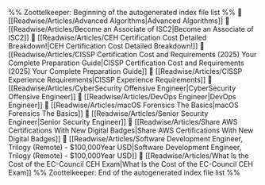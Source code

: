%% Zoottelkeeper: Beginning of the autogenerated index file list  %%
📄 [[Readwise/Articles/Advanced Algorithms|Advanced Algorithms]]
📄 [[Readwise/Articles/Become an Associate of ISC2|Become an Associate of ISC2]]
📄 [[Readwise/Articles/CEH Certification Cost Detailed Breakdown!|CEH Certification Cost Detailed Breakdown!]]
📄 [[Readwise/Articles/CISSP Certification Cost and Requirements (2025) Your Complete Preparation Guide|CISSP Certification Cost and Requirements (2025) Your Complete Preparation Guide]]
📄 [[Readwise/Articles/CISSP Experience Requirements|CISSP Experience Requirements]]
📄 [[Readwise/Articles/CyberSecurity Offensive Engineer|CyberSecurity Offensive Engineer]]
📄 [[Readwise/Articles/DevOps Engineer|DevOps Engineer]]
📄 [[Readwise/Articles/macOS Forensics The Basics|macOS Forensics The Basics]]
📄 [[Readwise/Articles/Senior Security Engineer|Senior Security Engineer]]
📄 [[Readwise/Articles/Share AWS Certifications With New Digital Badges|Share AWS Certifications With New Digital Badges]]
📄 [[Readwise/Articles/Software Development Engineer, Trilogy (Remote) - $100,000Year USD|Software Development Engineer, Trilogy (Remote) - $100,000Year USD]]
📄 [[Readwise/Articles/What Is the Cost of the EC-Council CEH Exam|What Is the Cost of the EC-Council CEH Exam]]
%% Zoottelkeeper: End of the autogenerated index file list  %%
